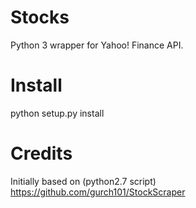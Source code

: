 Stocks
======

Python 3 wrapper for Yahoo! Finance API.


Install
=======

python setup.py install


Credits
=======

Initially based on (python2.7 script) https://github.com/gurch101/StockScraper



